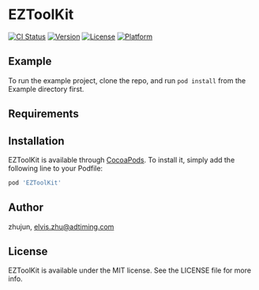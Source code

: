 # EZToolKit

[![CI Status](https://img.shields.io/travis/zhujun/EZToolKit.svg?style=flat)](https://travis-ci.org/zhujun/EZToolKit)
[![Version](https://img.shields.io/cocoapods/v/EZToolKit.svg?style=flat)](https://cocoapods.org/pods/EZToolKit)
[![License](https://img.shields.io/cocoapods/l/EZToolKit.svg?style=flat)](https://cocoapods.org/pods/EZToolKit)
[![Platform](https://img.shields.io/cocoapods/p/EZToolKit.svg?style=flat)](https://cocoapods.org/pods/EZToolKit)

## Example

To run the example project, clone the repo, and run `pod install` from the Example directory first.

## Requirements

## Installation

EZToolKit is available through [CocoaPods](https://cocoapods.org). To install
it, simply add the following line to your Podfile:

```ruby
pod 'EZToolKit'
```

## Author

zhujun, elvis.zhu@adtiming.com

## License

EZToolKit is available under the MIT license. See the LICENSE file for more info.
